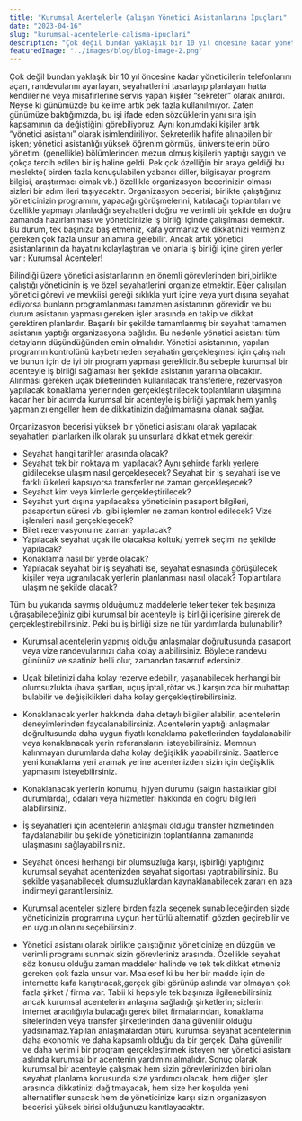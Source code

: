 ```yaml
---
title: "Kurumsal Acentelerle Çalışan Yönetici Asistanlarına İpuçları"
date: "2023-04-16"
slug: "kurumsal-acentelerle-calisma-ipuclari"
description: "Çok değil bundan yaklaşık bir 10 yıl öncesine kadar yöneticilerin telefonlarını açan, randevularını ayarlayan, seyahatlerini tasarlayıp planlayan hatta kendilerine veya misafirlerine servis yapan kişiler “sekreter” olarak anılırdı. Neyse ki günümüzde bu kelime artık pek fazla kullanılmıyor."
featuredImage: "../images/blog/blog-image-2.png"
---
```


Çok değil bundan yaklaşık bir 10 yıl öncesine kadar yöneticilerin telefonlarını açan, randevularını ayarlayan, seyahatlerini tasarlayıp planlayan hatta kendilerine veya misafirlerine servis yapan kişiler “sekreter” olarak anılırdı. Neyse ki günümüzde bu kelime artık pek fazla kullanılmıyor. Zaten günümüze baktığımızda, bu işi ifade eden sözcüklerin yanı sıra işin kapsamının da değiştiğini görebiliyoruz. Aynı konumdaki kişiler artık “yönetici asistanı” olarak isimlendiriliyor. Sekreterlik hafife alınabilen bir işken; yönetici asistanlığı yüksek öğrenim görmüş, üniversitelerin büro yönetimi (genellikle) bölümlerinden mezun olmuş kişilerin yaptığı saygın ve çokça tercih edilen bir iş haline geldi. Pek çok özelliğin bir araya geldiği bu meslekte( birden fazla konuşulabilen yabancı diller, bilgisayar programı bilgisi, araştırmacı olmak vb.) özellikle organizasyon becerinizin olması sizleri bir adım ileri taşıyacaktır. Organizasyon becerisi; birlikte çalıştığınız yöneticinizin programını, yapacağı görüşmelerini, katılacağı toplantıları ve özellikle yapmayı planladığı seyahatleri doğru ve verimli bir şekilde en doğru zamanda hazırlanması ve yöneticinizle iş birliği içinde çalışılması demektir. Bu durum, tek başınıza baş etmeniz, kafa yormanız ve dikkatinizi vermeniz gereken çok fazla unsur anlamına gelebilir. Ancak artık yönetici asistanlarının da hayatını kolaylaştıran ve onlarla iş birliği içine giren yerler var : Kurumsal Acenteler!

Bilindiği üzere yönetici asistanlarının en önemli görevlerinden biri,birlikte çalıştığı  yöneticinin iş ve özel seyahatlerini organize etmektir. Eğer çalışılan yönetici görevi ve mevkiisi gereği sıklıkla yurt içine veya yurt dışına seyahat ediyorsa bunların programlanması tamamen asistanının görevidir ve bu durum asistanın yapması gereken işler arasında en takip ve dikkat gerektiren planlardır. Başarılı bir şekilde tamamlanmış bir seyahat tamamen asistanın yaptığı organizasyona bağlıdır. Bu nedenle yönetici asistanı tüm detayların düşündüğünden emin olmalıdır. Yönetici asistanının, yapılan programın kontrolünü kaybetmeden seyahatin gerçekleşmesi için çalışmalı ve bunun için de iyi bir program yapması gereklidir.Bu sebeple kurumsal bir acenteyle iş birliği sağlaması her şekilde asistanın yararına olacaktır. Alınması gereken uçak biletlerinden  kullanılacak transferlere, rezervasyon yapılacak konaklama yerlerinden gerçekleştirilecek toplantıların ulaşımına kadar her bir adımda kurumsal bir acenteyle iş birliği yapmak hem yanlış yapmanızı engeller hem de dikkatinizin dağılmamasına olanak sağlar. 

Organizasyon becerisi yüksek bir yönetici asistanı olarak yapılacak seyahatleri planlarken ilk olarak şu unsurlara dikkat etmek gerekir:

* Seyahat hangi tarihler arasında olacak? 
* Seyahat tek bir noktaya mı yapılacak? Aynı şehirde farklı yerlere gidilecekse ulaşım nasıl gerçekleşecek? Seyahat bir iş seyahati ise ve farklı ülkeleri kapsıyorsa transferler ne zaman gerçekleşecek?
* Seyahat kim veya kimlerle gerçekleştirilecek?
* Seyahat yurt dışına yapılacaksa yöneticinin pasaport bilgileri, pasaportun süresi vb. gibi işlemler ne zaman kontrol edilecek? Vize işlemleri nasıl gerçekleşecek?
* Bilet rezervasyonu ne zaman yapılacak?
* Yapılacak seyahat uçak ile olacaksa koltuk/ yemek seçimi ne şekilde yapılacak?
* Konaklama nasıl bir yerde olacak?
* Yapılacak seyahat bir iş seyahati ise, seyahat esnasında görüşülecek kişiler veya ugranılacak yerlerin planlanması nasıl olacak? Toplantılara ulaşım ne şekilde olacak?

Tüm bu yukarıda saymış olduğumuz maddelerle teker teker tek başınıza uğraşabileceğiniz gibi kurumsal bir acenteyle iş birliği içerisine girerek de gerçekleştirebilirsiniz. Peki bu iş birliği size ne tür yardımlarda bulunabilir?

* Kurumsal acentelerin yapmış olduğu anlaşmalar doğrultusunda pasaport veya vize randevularınızı daha kolay alabilirsiniz. Böylece randevu gününüz ve saatiniz belli olur, zamandan tasarruf edersiniz.
* Uçak biletinizi daha kolay rezerve edebilir, yaşanabilecek herhangi bir olumsuzlukta (hava şartları, uçuş iptali,rötar vs.) karşınızda bir muhattap bulabilir ve değişiklikleri daha kolay gerçekleştirebilirsiniz.
* Konaklanacak yerler hakkında daha detaylı bilgiler alabilir, acentelerin deneyimlerinden faydalanabilirsiniz. Acentelerin yaptığı anlaşmalar doğrultusunda daha uygun fiyatlı konaklama paketlerinden faydalanabilir veya konaklanacak yerin referanslarını isteyebilirsiniz. Memnun kalınmayan durumlarda daha kolay değişiklik yapabilirsiniz. Saatlerce yeni konaklama yeri aramak yerine acentenizden sizin için değişiklik yapmasını isteyebilirsiniz.
* Konaklanacak yerlerin konumu, hijyen durumu (salgın hastalıklar gibi durumlarda), odaları veya hizmetleri hakkında en doğru bilgileri alabilirsiniz.
* İş seyahatleri için acentelerin anlaşmalı olduğu transfer hizmetinden faydalanabilir bu şekilde yöneticinizin toplantılarına zamanında ulaşmasını sağlayabilirsiniz.
* Seyahat öncesi herhangi bir olumsuzluğa karşı, işbirliği yaptığınız kurumsal seyahat acentenizden seyahat sigortası yaptırabilirsiniz. Bu şekilde yaşanabilecek olumsuzluklardan kaynaklanabilecek zararı en aza indirmeyi garantilersiniz.  
* Kurumsal acenteler sizlere birden fazla seçenek sunabileceğinden sizde yöneticinizin programına uygun her türlü alternatifi gözden geçirebilir ve en uygun olanını seçebilirsiniz. 

* Yönetici asistanı olarak birlikte çalıştığınız yöneticinize en düzgün ve verimli programı sunmak sizin görevleriniz arasında. Özellikle seyahat söz konusu olduğu zaman maddeler halinde ve  tek tek dikkat etmeniz gereken çok fazla unsur var. Maalesef ki bu her bir madde için de internette kafa karıştıracak,gerçek gibi görünüp aslında var olmayan  çok fazla şirket / firma var. Tabii ki hepsiyle tek başınıza ilgilenebilirsiniz ancak kurumsal acentelerin anlaşma sağladığı şirketlerin; sizlerin internet aracılığıyla bulacağı gerek bilet firmalarından, konaklama sitelerinden veya transfer şirketlerinden daha güvenilir olduğu yadsınamaz.Yapılan anlaşmalardan ötürü kurumsal seyahat acentelerinin daha ekonomik ve daha kapsamlı olduğu da bir gerçek. Daha güvenilir ve daha verimli bir program gerçekleştirmek isteyen her yönetici asistanı aslında kurumsal bir acentenin yardımını almalıdır. Sonuç olarak kurumsal bir acenteyle çalışmak hem sizin görevlerinizden biri olan seyahat planlama konusunda size yardımcı olacak, hem diğer işler arasında dikkatinizi dağıtmayacak, hem size her koşulda yeni alternatifler sunacak hem de yöneticinize karşı sizin organizasyon becerisi yüksek birisi olduğunuzu kanıtlayacaktır. 